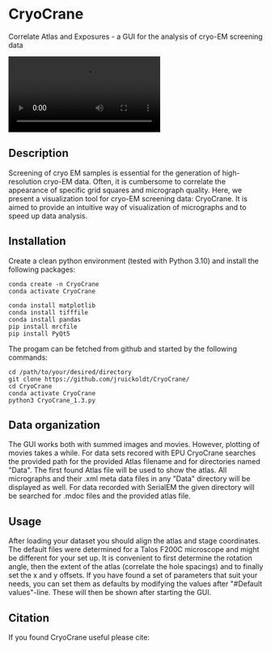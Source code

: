 # CryoCrane
Correlate Atlas and Exposures - a GUI for the analysis of cryo-EM screening data

<video src='https://github.com/jruickoldt/CryoCrane/blob/main/CryoCrane_short.mov' width=300></video>

## Description
Screening of cryo EM samples is essential for the generation of high-resolution cryo-EM data. Often, it is cumbersome to correlate the appearance of specific grid squares and micrograph quality. Here, we present a visualization tool for cryo-EM screening data: CryoCrane. It is aimed to provide an intuitive way of visualization of micrographs and to speed up data analysis. 

## Installation

Create a clean python environment (tested with Python 3.10) and install the following packages: 

```
conda create -n CryoCrane
conda activate CryoCrane

conda install matplotlib
conda install tifffile
conda install pandas
pip install mrcfile
pip install PyQt5

```

The progam can be fetched from github and started by the following commands:
```
cd /path/to/your/desired/directory
git clone https://github.com/jruickoldt/CryoCrane/
cd CryoCrane
conda activate CryoCrane
python3 CryoCrane_1.3.py
```

## Data organization

The GUI works both with summed images and movies. However, plotting of movies takes a while.
For data sets recored with EPU CryoCrane searches the provided path for the provided Atlas filename and for directories named "Data". The first found Atlas file will be used to show the atlas. All micrographs and their .xml meta data files in any "Data" directory will be displayed as well.
For data recorded with SerialEM the given directory will be searched for .mdoc files and the provided atlas file.  


## Usage

After loading your dataset you should align the atlas and stage coordinates. The default files were determined for a Talos F200C microscope and might be different for your set up. It is convenient to first determine the rotation angle, then the extent of the atlas (correlate the hole spacings) and to finally set the x and y offsets. If you have found a set of parameters that suit your needs, you can set them as defaults by modifying the values after   "#Default values"-line. These will then be shown after starting the GUI. 

## Citation

If you found CryoCrane useful please cite: 
